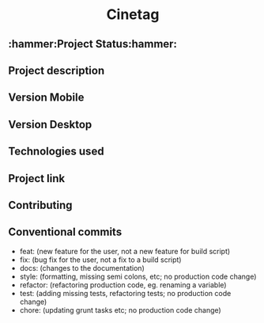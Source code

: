 <div align="center">
<h1>Cinetag</h1>
</div>

<h2>:hammer:Project Status:hammer:</h2>

<h2>Project description</h2>

<h2 >Version Mobile</h2>

<h2>Version Desktop</h2>

<h2>Technologies used</h2>
    
<h2> Project link </h2>

<h2>Contributing</h2>

<h2>Conventional commits</h2>
<ul>
<li>feat: (new feature for the user, not a new feature for build script)</li>
<li>fix: (bug fix for the user, not a fix to a build script)</li>
<li>docs: (changes to the documentation)</li>
<li>style: (formatting, missing semi colons, etc; no production code change)</li>
<li>refactor: (refactoring production code, eg. renaming a variable)</li>
<li>test: (adding missing tests, refactoring tests; no production code change)</li>
<li>chore: (updating grunt tasks etc; no production code change)</li> 
</ul>
